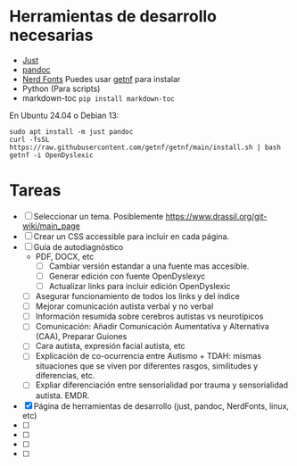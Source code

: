 # Herramientas de desarrollo necesarias
- [Just](https://github.com/casey/just?tab=readme-ov-file#packages)
- [pandoc](https://github.com/jgm/pandoc/releases/latest)
- [Nerd Fonts](https://github.com/ryanoasis/nerd-fonts/) Puedes usar [getnf](https://github.com/getnf/getnf) para instalar
- Python (Para scripts)
- markdown-toc `pip install markdown-toc`

En Ubuntu 24.04 o Debian 13:
```
sudo apt install -m just pandoc
curl -fsSL https://raw.githubusercontent.com/getnf/getnf/main/install.sh | bash
getnf -i OpenDyslexic
```

# Tareas

- [ ] Seleccionar un tema. Posiblemente https://www.drassil.org/git-wiki/main_page
- [ ] Crear un CSS accessible para incluir en cada página.
- [ ] Guía de autodiagnóstico
    - PDF, DOCX, etc
	    - [ ] Cambiar versión estandar a una fuente mas accesible.
	    - [ ] Generar edición con fuente OpenDyslexyc
	    - [ ] Actualizar links para incluir edición OpenDyslexic
    - [ ] Asegurar funcionamiento de todos los links y del índice
	- [ ] Mejorar comunicación autista verbal y no verbal
	- [ ] Información resumida sobre cerebros autistas vs neurotípicos
	- [ ] Comunicación: Añadir Comunicación Aumentativa y Alternativa (CAA), Preparar Guiones
    - [ ] Cara autista, expresión facial autista, etc
    - [ ] Explicación de co-ocurrencia entre Autismo + TDAH: mismas situaciones que se viven por diferentes rasgos, similitudes y diferencias, etc.
    - [ ] Expliar diferenciación entre sensorialidad por trauma y sensorialidad autista. EMDR.
- [x] Página de herramientas de desarrollo (just, pandoc, NerdFonts, linux, etc)
- [ ]
- [ ]
- [ ]
- [ ]
